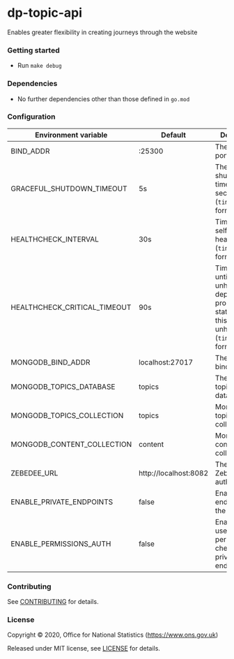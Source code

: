 dp-topic-api
================

Enables greater flexibility in creating journeys through the website

### Getting started

* Run `make debug`

### Dependencies

* No further dependencies other than those defined in `go.mod`

### Configuration

| Environment variable         | Default                | Description
| ---------------------------- | ---------------------- | -----------
| BIND_ADDR                    | :25300                 | The host and port to bind to
| GRACEFUL_SHUTDOWN_TIMEOUT    | 5s                     | The graceful shutdown timeout in seconds (`time.Duration` format)
| HEALTHCHECK_INTERVAL         | 30s                    | Time between self-healthchecks (`time.Duration` format)
| HEALTHCHECK_CRITICAL_TIMEOUT | 90s                    | Time to wait until an unhealthy dependent propagates its state to make this app unhealthy (`time.Duration` format)
| MONGODB_BIND_ADDR            | localhost:27017        | The MongoDB bind address
| MONGODB_TOPICS_DATABASE      | topics                 | The MongoDB topics database
| MONGODB_TOPICS_COLLECTION    | topics                 | MongoDB topics collection
| MONGODB_CONTENT_COLLECTION   | content                | MongoDB content collection
| ZEBEDEE_URL                  | http://localhost:8082  | The URL to Zebedee (for authentication)
| ENABLE_PRIVATE_ENDPOINTS     | false                  | Enable private endpoints for the API
| ENABLE_PERMISSIONS_AUTH      | false                  | Enable/disable user/service permissions checking for private endpoints
### Contributing

See [CONTRIBUTING](CONTRIBUTING.md) for details.

### License

Copyright © 2020, Office for National Statistics (https://www.ons.gov.uk)

Released under MIT license, see [LICENSE](LICENSE.md) for details.

